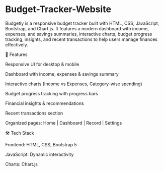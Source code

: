 # Budget-Tracker-Website
Budgetly is a responsive budget tracker built with HTML, CSS, JavaScript, Bootstrap, and Chart.js. It features a modern dashboard with income, expenses, and savings summaries, interactive charts, budget progress tracking, insights, and recent transactions to help users manage finances effectively.

🚀 Features

Responsive UI for desktop & mobile

Dashboard with income, expenses & savings summary

Interactive charts (Income vs Expenses, Category-wise spending)

Budget progress tracking with progress bars

Financial insights & recommendations

Recent transactions section

Organized pages: Home | Dashboard | Record | Settings

🛠️ Tech Stack

Frontend: HTML, CSS, Bootstrap 5

JavaScript: Dynamic interactivity

Charts: Chart.js
